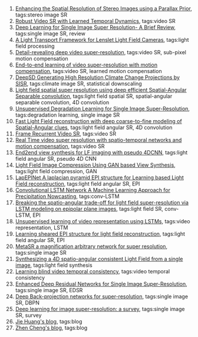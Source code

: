 1. [Enhancing the Spatial Resolution of Stereo Images using a Parallax Prior](https://note.youdao.com/ynoteshare1/index.html?id=2e9ffad158a67e63bd1d77be85a954cb&type=notebook#/WEBd0d05165f17abf30886d16278fd9bf5d), tags:stereo image SR   
2. [Robust Video SR with Learned Temporal Dynamics](https://note.youdao.com/ynoteshare1/index.html?id=2e9ffad158a67e63bd1d77be85a954cb&type=notebook#/WEB013300813294b11bcd2511a3d272aa99), tags:video SR   
3. [Deep Learning for Single Image Super Resolution- A Brief Review](https://note.youdao.com/ynoteshare1/index.html?id=2e9ffad158a67e63bd1d77be85a954cb&type=notebook#/WEB712a4e15e434ddff1eafffd691768ef3), tags:single image SR, review   
4. [A Light Transport Framework for Lenslet Light Field Cameras](https://note.youdao.com/ynoteshare1/index.html?id=2e9ffad158a67e63bd1d77be85a954cb&type=notebook#/WEB22ec63b3ea49bd7c02440a40377d8331), tags:light field processing   
5. [Detail-revealing deep video super-resolution](https://note.youdao.com/ynoteshare1/index.html?id=2e9ffad158a67e63bd1d77be85a954cb&type=notebook#/WEBacce717e2106226040c34f39e9928950), tags:video SR, sub-pixel motion compensation   
6. [End-to-end learning of video super-resolution with motion compensation](https://note.youdao.com/ynoteshare1/index.html?id=2e9ffad158a67e63bd1d77be85a954cb&type=notebook#/WEBfba0521d41bd4531e983723b9daea461), tags:video SR, learned motion compensation   
7. [DeepSD Generating High Resolution Climate Change Projections by SISR](https://note.youdao.com/ynoteshare1/index.html?id=2e9ffad158a67e63bd1d77be85a954cb&type=notebook#/WEB1a14eaffc111438ce7899e8a38193770), tags:climate image SR, statistical downscaling   
8. [Light field spatial super resolution using deep efficient Spatial-Angular Separable convolution](https://note.youdao.com/ynoteshare1/index.html?id=2e9ffad158a67e63bd1d77be85a954cb&type=notebook#/WEBf006c490cd473524e18b0539f80f8351), tags:light field spatial SR, spatial-angular separable convolution, 4D convolution   
9. [Unsupervised Degradation Learning for Single Image Super-Resolution](https://note.youdao.com/ynoteshare1/index.html?id=2e9ffad158a67e63bd1d77be85a954cb&type=notebook#/WEB182abba8f5fbb02596775e9c770c9543), tags:degradation learning, single image SR   
10. [Fast Light Field reconstruction with deep coarse-to-fine modeling of Spatial-Angular clues](https://note.youdao.com/ynoteshare1/index.html?id=2e9ffad158a67e63bd1d77be85a954cb&type=notebook#/WEBdc9d165a3bb8d92429c5c86faec20a0a), tags:light field angular SR, 4D convolution   
11. [Frame Recurrent Video SR](https://note.youdao.com/ynoteshare1/index.html?id=2e9ffad158a67e63bd1d77be85a954cb&type=notebook#/WEB50453449e3888c8abc58f075b91c5118), tags:video SR   
12. [Real Time video super resolution with spatio-temporal networks and motion compensation](https://note.youdao.com/ynoteshare1/index.html?id=2e9ffad158a67e63bd1d77be85a954cb&type=notebook#/WEB7bd6784dea3a077f39d268a3b22c89ac), tags:video SR   
13. [End2end view synthesis for LF imaging with pseudo 4DCNN](https://note.youdao.com/ynoteshare1/index.html?id=2e9ffad158a67e63bd1d77be85a954cb&type=notebook#/WEBfaedd01a48f340fab552e743be4335f3), tags:light field angular SR, pseudo 4D CNN   
14. [Light Field Image Compression Using GAN based View Synthesis](https://note.youdao.com/ynoteshare1/index.html?id=2e9ffad158a67e63bd1d77be85a954cb&type=notebook#/WEB29d3a42b56fccc850bf1ea9b222a1b6a), tags:light field compression, GAN   
15. [LapEPINet A laplacian pyramid EPI structure for Learning based Light Field reconstruction](https://note.youdao.com/ynoteshare1/index.html?id=2e9ffad158a67e63bd1d77be85a954cb&type=notebook#/WEBec090f847df26931bec97306d303b5aa), tags:light field angular SR, EPI   
16. [Convolutional LSTM Network A Machine Learning Approach for Precipitation Nowcasting](https://note.youdao.com/ynoteshare1/index.html?id=2e9ffad158a67e63bd1d77be85a954cb&type=notebook#/WEBddab2fde43831f146ed2eb81a0f7ca0e), tags:conv-LSTM   
17. [Breaking the spatio-angular trade-off for light field super-resolution via LSTM modeling on epipolar plane images](https://note.youdao.com/ynoteshare1/index.html?id=2e9ffad158a67e63bd1d77be85a954cb&type=notebook#/WEBe0f648defdf017135c1132386877a954), tags:light field SR, conv-LSTM, EPI   
18. [Unsupervised learning of video representation using LSTMs](https://note.youdao.com/ynoteshare1/index.html?id=2e9ffad158a67e63bd1d77be85a954cb&type=notebook#/WEB4d6c18527a6a8f9bd25796b2358f5838), tags:video representation, LSTM   
19. [Learning sheared EPI structure for light field reconstruction](https://note.youdao.com/ynoteshare1/index.html?id=2e9ffad158a67e63bd1d77be85a954cb&type=notebook#/WEB5537d8587a46250456f1c602ae010c05), tags:light field angular SR, EPI   
20. [MetaSR a magnification arbitrary network for super resolution](https://note.youdao.com/ynoteshare1/index.html?id=2e9ffad158a67e63bd1d77be85a954cb&type=notebook#/WEB4271d89a971cbbae2bc1104648da2b58), tags:single image SR   
21. [Synthesizing a 4D spatio-angular consistent Light Field from a single image](https://note.youdao.com/ynoteshare1/index.html?id=2e9ffad158a67e63bd1d77be85a954cb&type=notebook#/WEBff778bb89725b5d2038e2702a7b5494e), tags:light field synthesis   
22. [Learning blind video temporal consistency](https://note.youdao.com/ynoteshare1/index.html?id=2e9ffad158a67e63bd1d77be85a954cb&type=notebook#/WEBf67c5a57b8b3896d57eed8b735076ebb), tags:video temporal consistency   
23. [Enhanced Deep Residual Networks for Single Image Super-Resolution](https://note.youdao.com/ynoteshare1/index.html?id=2e9ffad158a67e63bd1d77be85a954cb&type=notebook#/WEBa3b804663ede01faed30333a00412691), tags:single image SR, EDSR   
24. [Deep Back-projection networks for super-resolution](https://note.youdao.com/ynoteshare1/index.html?id=2e9ffad158a67e63bd1d77be85a954cb&type=notebook#/WEB2c955eb57c4f20aa45e3f9cce3ecf9d2), tags:single image SR, DBPN   
25. [Deep learning for image super-resolution: a survey](https://note.youdao.com/ynoteshare1/index.html?id=2e9ffad158a67e63bd1d77be85a954cb&type=notebook#/WEB2a66a2946b1f86b7b3266dc7a54bfea0), tags:single image SR, survey
26. [Jie Huang's blog](https://https://kevinj-huang.github.io/), tags:blog
27. [Zhen Cheng's blog](https://https://joechann0831.github.io/), tags:blog
